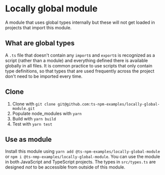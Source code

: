 # Locally global module
A module that uses global types internally but these will not get loaded in projects that import this module.

## What are global types
A `.ts` file that doesn't contain any `import`s and `export`s is recognized as a script (rather than a module) and everything defined there is available globally in all files. It is common practice to use scripts that only contain type definitions, so that types that are used frequently across the project don't need to be imported every time.

## Clone
1. Clone with `git clone git@github.com:ts-npm-examples/locally-global-module.git`
2. Populate node_modules with `yarn`
3. Build with `yarn build`
4. Test with `yarn test`

## Use as module
Install this module using `yarn add @ts-npm-examples/locally-global-module` or `npm i @ts-nmp-examples/locally-global-module`. You can use the module in both JavaScript and TypeScript projects. The types in `src/types.ts` are designed *not* to be accessible from outside of this module.
